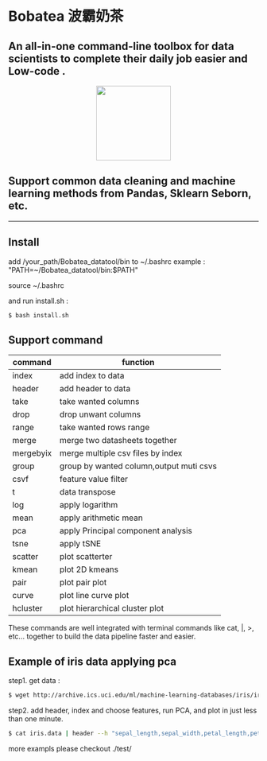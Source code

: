 
# Bobatea 波霸奶茶


## An all-in-one command-line toolbox for data scientists to complete their daily job easier and Low-code .

<p align="center">
  <img src="https://i.imgur.com/ua98vQA.png" width="150" >
</p>

## Support common data cleaning and machine learning methods from Pandas, Sklearn Seborn, etc.
---

## Install

add /your_path/Bobatea_datatool/bin to ~/.bashrc
example : "PATH=~/Bobatea_datatool/bin:$PATH"

source ~/.bashrc

and run install.sh : 

```bash
$ bash install.sh

```

## Support command

| **command** | **function**                            |
|-------------|-----------------------------------------|
| index       | add index to data                       | 
| header      | add header to data                      | 
| take        | take wanted columns                     |
| drop        | drop unwant columns                     |
| range       | take wanted rows range                  |
| merge       | merge two datasheets together           |
| mergebyix   | merge multiple csv files by index       |
| group       | group by  wanted column,output muti csvs|
| csvf        | feature value filter                    |
| t           | data transpose                          |
| log         | apply logarithm                         |
| mean        | apply arithmetic mean                   |
| pca         | apply Principal component analysis      |
| tsne        | apply tSNE                              |
| scatter     | plot scatterter                         |
| kmean       | plot 2D kmeans                          |
| pair        | plot pair plot                          |
| curve       | plot line curve plot                    |
| hcluster    | plot hierarchical cluster plot          |

These commands are well integrated with terminal commands like cat, |, >, etc... together to build the data pipeline faster and easier.

## Example of iris data applying pca

step1. get data :
```bash
$ wget http://archive.ics.uci.edu/ml/machine-learning-databases/iris/iris.data

```
step2. add header, index and choose features, run PCA, and plot in just less than one minute.
```bash
$ cat iris.data | header --h "sepal_length,sepal_width,petal_length,petal_width,species"  | drop species | pca | scatter 


```

more exampls please checkout ./test/
